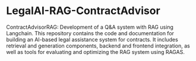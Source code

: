 # LegalAI-RAG-ContractAdvisor
ContractAdvisorRAG: Development of a Q&amp;A system with RAG using Langchain. This repository contains the code and documentation for building an AI-based legal assistance system for contracts. It includes retrieval and generation components, backend and frontend integration, as well as tools for evaluating and optimizing the RAG system using RAGAS.
